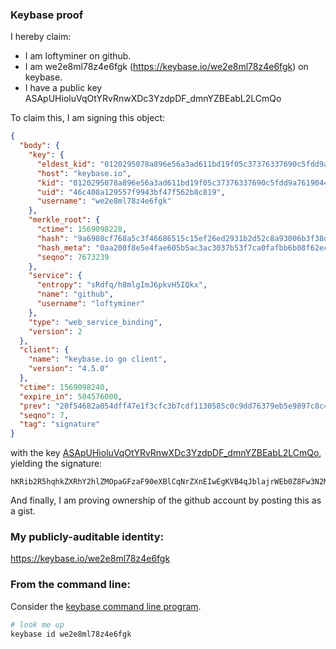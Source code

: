### Keybase proof

I hereby claim:

  * I am loftyminer on github.
  * I am we2e8ml78z4e6fgk (https://keybase.io/we2e8ml78z4e6fgk) on keybase.
  * I have a public key ASApUHioluVqOtYRvRnwXDc3YzdpDF_dmnYZBEabL2LCmQo

To claim this, I am signing this object:

```json
{
  "body": {
    "key": {
      "eldest_kid": "0120295078a896e56a3ad611bd19f05c37376337690c5fdd9a761904469b2f62c2990a",
      "host": "keybase.io",
      "kid": "0120295078a896e56a3ad611bd19f05c37376337690c5fdd9a761904469b2f62c2990a",
      "uid": "46c408a129557f9943bf47f562b8c819",
      "username": "we2e8ml78z4e6fgk"
    },
    "merkle_root": {
      "ctime": 1569098228,
      "hash": "9a6980cf768a5c3f46686515c15ef26ed2931b2d52c8a93006b3f38d4d69199b6fbbb79c925b5645815f2f7ba18994e614a0b5b30d41cdee5c8edad97d89e186",
      "hash_meta": "0aa208f8e5e4fae605b5ac3ac3037b53f7ca0fafbb6b08f62ec17cb47d9dbb51",
      "seqno": 7673239
    },
    "service": {
      "entropy": "sRdfq/h8mlgImJ6pkvH5IQkx",
      "name": "github",
      "username": "loftyminer"
    },
    "type": "web_service_binding",
    "version": 2
  },
  "client": {
    "name": "keybase.io go client",
    "version": "4.5.0"
  },
  "ctime": 1569098240,
  "expire_in": 504576000,
  "prev": "20f54682a054dff47e1f3cfc3b7cdf1130585c0c9dd76379eb5e9897c8c4aeee",
  "seqno": 7,
  "tag": "signature"
}
```

with the key [ASApUHioluVqOtYRvRnwXDc3YzdpDF_dmnYZBEabL2LCmQo](https://keybase.io/we2e8ml78z4e6fgk), yielding the signature:

```
hKRib2R5hqhkZXRhY2hlZMOpaGFzaF90eXBlCqNrZXnEIwEgKVB4qJblajrWEb0Z8Fw3N2M3aQxf3Zp2GQRGmy9iwpkKp3BheWxvYWTESpcCB8QgIPVGgqBU3/R+Hzz8O3zfETBYXAyd12N5616Yl8jEru7EIP7x5GwCNNSGNu6a3nhUMF9z7T4kYzR4eYzaWDilrYdBAgHCo3NpZ8RAtK+DQ3zk3FradF5iu3RfrIjku7HtoOHC5rXrq5+hGLMsbnPM2qnTXfRVcUHR9O899a8ypvFsF2xR680Wo5ppAqhzaWdfdHlwZSCkaGFzaIKkdHlwZQildmFsdWXEIOxbOiko0U9IJmO6wH2RGSPBUNZ/MMZI8KDQmBt1YB0Go3RhZ80CAqd2ZXJzaW9uAQ==

```

And finally, I am proving ownership of the github account by posting this as a gist.

### My publicly-auditable identity:

https://keybase.io/we2e8ml78z4e6fgk

### From the command line:

Consider the [keybase command line program](https://keybase.io/download).

```bash
# look me up
keybase id we2e8ml78z4e6fgk
```

